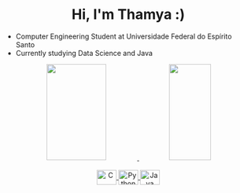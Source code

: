 <h1 align="center">
  <b>
    Hi, I'm Thamya :)
  </b>  
</h1>

- Computer Engineering Student at Universidade Federal do Espírito Santo
- Currently studying Data Science and Java 

<div align="center">
  <a href="https://github.com/ThamyaDonadia">
  <img width="49%" height="195px" src="https://github-readme-stats.vercel.app/api?username=ThamyaDonadia&show_icons=true&count_private=true&hide_border=true&title_color=CEA8F0&icon_color=CEA8F0&text_color=c9d1d9&bg_color=0d1117"/> 
  <img width="41%" height="195px" src="https://github-readme-stats.vercel.app/api/top-langs/?username=ThamyaDonadia&layout=compact&hide_border=true&title_color=CEA8F0&text_color=CEA8F0&bg_color=0d1117" />
<a/>
</div>

<div align="center" style="display: inline_block"><br>
  
  <a href="../../../?tab=repositories&q=&type=&language=c&sort=" target="_blank">
  <img align="center" alt="C" height="30" width="40" src="https://cdn.jsdelivr.net/gh/devicons/devicon/icons/c/c-plain.svg"/>
  <a/>
  
  <a href="../../../?tab=repositories&q=&type=&language=python&sort=" target="_blank">
  <img align="center" alt="Python" height="30" width="40" src="https://cdn.jsdelivr.net/gh/devicons/devicon/icons/python/python-plain.svg" />
  <a/>
    
  <a href="../../../?tab=repositories&q=&type=&language=java&sort=" target="_blank">  
  <img align="center" alt="Java" height="30" width="40" src="https://cdn.jsdelivr.net/gh/devicons/devicon/icons/java/java-original.svg" />
  <a/>
    
</div>
